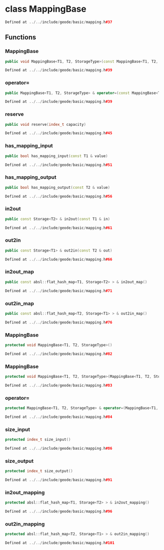 # class MappingBase

```cpp
Defined at ../../include/geode/basic/mapping.h#37
```

## Functions

### MappingBase

```cpp
public void MappingBase<T1, T2, StorageType>(const MappingBase<T1, T2, StorageType> & )
```

```cpp
Defined at ../../include/geode/basic/mapping.h#39
```

### operator=

```cpp
public MappingBase<T1, T2, StorageType> & operator=(const MappingBase<T1, T2, StorageType> & )
```

```cpp
Defined at ../../include/geode/basic/mapping.h#39
```

### reserve

```cpp
public void reserve(index_t capacity)
```

```cpp
Defined at ../../include/geode/basic/mapping.h#45
```

### has_mapping_input

```cpp
public bool has_mapping_input(const T1 & value)
```

```cpp
Defined at ../../include/geode/basic/mapping.h#51
```

### has_mapping_output

```cpp
public bool has_mapping_output(const T2 & value)
```

```cpp
Defined at ../../include/geode/basic/mapping.h#56
```

### in2out

```cpp
public const Storage<T2> & in2out(const T1 & in)
```

```cpp
Defined at ../../include/geode/basic/mapping.h#61
```

### out2in

```cpp
public const Storage<T1> & out2in(const T2 & out)
```

```cpp
Defined at ../../include/geode/basic/mapping.h#66
```

### in2out_map

```cpp
public const absl::flat_hash_map<T1, Storage<T2> > & in2out_map()
```

```cpp
Defined at ../../include/geode/basic/mapping.h#71
```

### out2in_map

```cpp
public const absl::flat_hash_map<T2, Storage<T1> > & out2in_map()
```

```cpp
Defined at ../../include/geode/basic/mapping.h#76
```

### MappingBase

```cpp
protected void MappingBase<T1, T2, StorageType>()
```

```cpp
Defined at ../../include/geode/basic/mapping.h#82
```

### MappingBase

```cpp
protected void MappingBase<T1, T2, StorageType>(MappingBase<T1, T2, StorageType> && other)
```

```cpp
Defined at ../../include/geode/basic/mapping.h#83
```

### operator=

```cpp
protected MappingBase<T1, T2, StorageType> & operator=(MappingBase<T1, T2, StorageType> && other)
```

```cpp
Defined at ../../include/geode/basic/mapping.h#84
```

### size_input

```cpp
protected index_t size_input()
```

```cpp
Defined at ../../include/geode/basic/mapping.h#86
```

### size_output

```cpp
protected index_t size_output()
```

```cpp
Defined at ../../include/geode/basic/mapping.h#91
```

### in2out_mapping

```cpp
protected absl::flat_hash_map<T1, Storage<T2> > & in2out_mapping()
```

```cpp
Defined at ../../include/geode/basic/mapping.h#96
```

### out2in_mapping

```cpp
protected absl::flat_hash_map<T2, Storage<T1> > & out2in_mapping()
```

```cpp
Defined at ../../include/geode/basic/mapping.h#101
```



